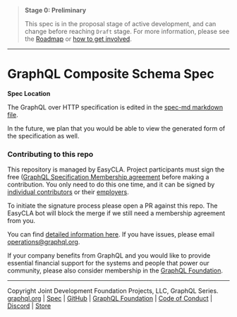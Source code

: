 > **Stage 0: Preliminary**
>
> This spec is in the proposal stage of active development, and can change
> before reaching `Draft` stage. For more information, please see the
> [Roadmap](ROADMAP.md) or [how to get involved](INTERESTED_DEVELOPERS.md).

---

# GraphQL Composite Schema Spec

**Spec Location**

The GraphQL over HTTP specification is edited in the
[spec-md markdown file](./spec/GraphQLOverHTTP.md).

In the future, we plan that you would be able to view the generated form of the
specification as well.

### Contributing to this repo

This repository is managed by EasyCLA. Project participants must sign the free
([GraphQL Specification Membership agreement](https://preview-spec-membership.graphql.org)
before making a contribution. You only need to do this one time, and it can be
signed by
[individual contributors](https://individual-spec-membership.graphql.org) or
their [employers](https://corporate-spec-membership.graphql.org).

To initiate the signature process please open a PR against this repo. The
EasyCLA bot will block the merge if we still need a membership agreement from
you.

You can find
[detailed information here](https://github.com/graphql/graphql-wg/tree/main/membership).
If you have issues, please email
[operations@graphql.org](mailto:operations@graphql.org).

If your company benefits from GraphQL and you would like to provide essential
financial support for the systems and people that power our community, please
also consider membership in the
[GraphQL Foundation](https://foundation.graphql.org/join).

---

Copyright Joint Development Foundation Projects, LLC, GraphQL Series.<br>
[graphql.org](https://graphql.org) | [Spec](https://spec.graphql.org) |
[GitHub](https://github.com/graphql/graphql-over-http) |
[GraphQL Foundation](https://foundation.graphql.org) |
[Code of Conduct](https://code-of-conduct.graphql.org) |
[Discord](https://discord.com/channels/625400653321076807/863141924126588958) |
[Store](https://store.graphql.org)
